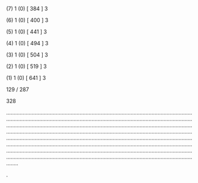 (7) 1 (0) [ 384 ] 3 


(6) 1 (0) [ 400 ] 3 


(5) 1 (0) [ 441 ] 3 


(4) 1 (0) [ 494 ] 3 


(3) 1 (0) [ 504 ] 3 


(2) 1 (0) [ 519 ] 3 


(1) 1 (0) [ 641 ] 3 


129 / 287 


328 


........................................................................................................................................................................................................................................................................................................................................................................................................................................................................................................................................................................................................................................................................................................................................................................................................................................................................................................................................................................................................................................ 


 


. 

